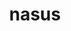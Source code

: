 ---
title: nasus
meaning: nose
pos: noun
stem: nas
genend: ī
abbgender: m.
abbgender2: masc.
gender: masculine
declension: second
---
